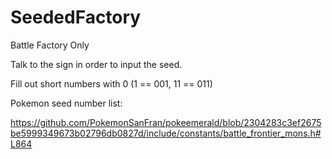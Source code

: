 # SeededFactory
Battle Factory Only

Talk to the sign in order to input the seed.

Fill out short numbers with 0 (1 == 001, 11 == 011)

Pokemon seed number list:

https://github.com/PokemonSanFran/pokeemerald/blob/2304283c3ef2675be5999349673b02796db0827d/include/constants/battle_frontier_mons.h#L864
